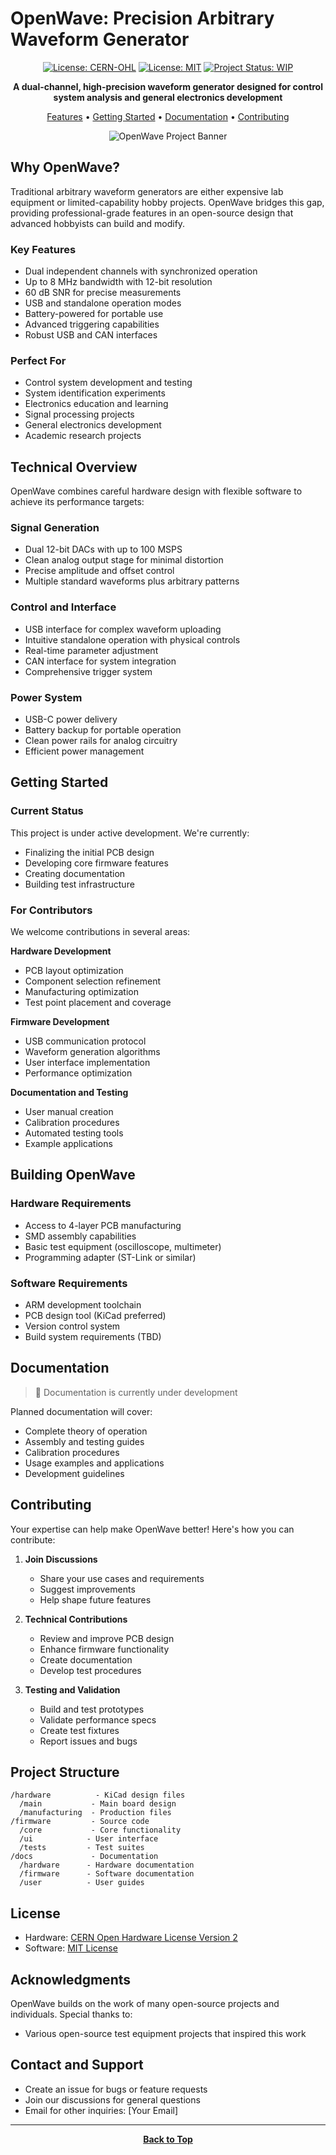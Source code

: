 # OpenWave: Precision Arbitrary Waveform Generator

<div align="center">

[![License: CERN-OHL](https://img.shields.io/badge/Hardware-CERN--OHL-yellow.svg)](https://ohwr.org/cernohl)
[![License: MIT](https://img.shields.io/badge/Software-MIT-blue.svg)](https://opensource.org/licenses/MIT)
[![Project Status: WIP](https://img.shields.io/badge/Project%20Status-WIP-orange.svg)]()

**A dual-channel, high-precision waveform generator designed for control system analysis and general electronics development**

[Features](#features) • [Getting Started](#getting-started) • [Documentation](#documentation) • [Contributing](#contributing)

<img src="/api/placeholder/800/400" alt="OpenWave Project Banner">

</div>

## Why OpenWave?

Traditional arbitrary waveform generators are either expensive lab equipment or limited-capability hobby projects. OpenWave bridges this gap, providing professional-grade features in an open-source design that advanced hobbyists can build and modify.

### Key Features

- Dual independent channels with synchronized operation
- Up to 8 MHz bandwidth with 12-bit resolution
- 60 dB SNR for precise measurements
- USB and standalone operation modes
- Battery-powered for portable use
- Advanced triggering capabilities
- Robust USB and CAN interfaces

### Perfect For

- Control system development and testing
- System identification experiments
- Electronics education and learning
- Signal processing projects
- General electronics development
- Academic research projects

## Technical Overview

OpenWave combines careful hardware design with flexible software to achieve its performance targets:

### Signal Generation
- Dual 12-bit DACs with up to 100 MSPS
- Clean analog output stage for minimal distortion
- Precise amplitude and offset control
- Multiple standard waveforms plus arbitrary patterns

### Control and Interface
- USB interface for complex waveform uploading
- Intuitive standalone operation with physical controls
- Real-time parameter adjustment
- CAN interface for system integration
- Comprehensive trigger system

### Power System
- USB-C power delivery
- Battery backup for portable operation
- Clean power rails for analog circuitry
- Efficient power management

## Getting Started

### Current Status
This project is under active development. We're currently:
- Finalizing the initial PCB design
- Developing core firmware features
- Creating documentation
- Building test infrastructure

### For Contributors

We welcome contributions in several areas:

**Hardware Development**
- PCB layout optimization
- Component selection refinement
- Manufacturing optimization
- Test point placement and coverage

**Firmware Development**
- USB communication protocol
- Waveform generation algorithms
- User interface implementation
- Performance optimization

**Documentation and Testing**
- User manual creation
- Calibration procedures
- Automated testing tools
- Example applications

## Building OpenWave

### Hardware Requirements
- Access to 4-layer PCB manufacturing
- SMD assembly capabilities
- Basic test equipment (oscilloscope, multimeter)
- Programming adapter (ST-Link or similar)

### Software Requirements
- ARM development toolchain
- PCB design tool (KiCad preferred)
- Version control system
- Build system requirements (TBD)

## Documentation

> 🚧 Documentation is currently under development

Planned documentation will cover:
- Complete theory of operation
- Assembly and testing guides
- Calibration procedures
- Usage examples and applications
- Development guidelines

## Contributing

Your expertise can help make OpenWave better! Here's how you can contribute:

1. **Join Discussions**
   - Share your use cases and requirements
   - Suggest improvements
   - Help shape future features

2. **Technical Contributions**
   - Review and improve PCB design
   - Enhance firmware functionality
   - Create documentation
   - Develop test procedures

3. **Testing and Validation**
   - Build and test prototypes
   - Validate performance specs
   - Create test fixtures
   - Report issues and bugs

## Project Structure

```
/hardware          - KiCad design files
  /main           - Main board design
  /manufacturing  - Production files
/firmware         - Source code
  /core           - Core functionality
  /ui            - User interface
  /tests         - Test suites
/docs             - Documentation
  /hardware      - Hardware documentation
  /firmware      - Software documentation
  /user          - User guides
```

## License

- Hardware: [CERN Open Hardware License Version 2](LICENSE-HARDWARE)
- Software: [MIT License](LICENSE-SOFTWARE)

## Acknowledgments

OpenWave builds on the work of many open-source projects and individuals. Special thanks to:
- Various open-source test equipment projects that inspired this work

## Contact and Support

- Create an issue for bugs or feature requests
- Join our discussions for general questions
- Email for other inquiries: [Your Email]

---

<div align="center">

**[Back to Top](#openwave-precision-arbitrary-waveform-generator)**

</div>
